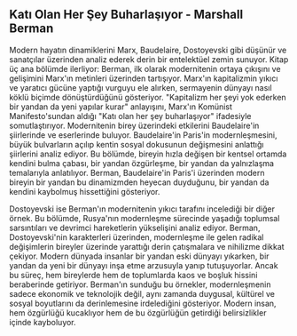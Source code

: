 ## Katı Olan Her Şey Buharlaşıyor - Marshall Berman

Modern hayatın dinamiklerini Marx, Baudelaire, Dostoyevski gibi düşünür ve sanatçılar üzerinden analiz ederek derin bir entelektüel zemin sunuyor. Kitap üç ana bölümde ilerliyor: Berman, ilk olarak modernitenin ortaya çıkışını ve gelişimini Marx'ın metinleri üzerinden tartışıyor. Marx'ın kapitalizmin yıkıcı ve yaratıcı gücüne yaptığı vurguyu ele alırken, sermayenin dünyayı nasıl köklü biçimde dönüştürdüğünü gösteriyor. "Kapitalizm her şeyi yok ederken bir yandan da yeni yapılar kurar" anlayışını, Marx'ın Komünist Manifesto'sundan aldığı "Katı olan her şey buharlaşıyor" ifadesiyle somutlaştırıyor. Modernitenin birey üzerindeki etkilerini Baudelaire'in şiirlerinde ve eserlerinde buluyor. Baudelaire'in Paris'in modernleşmesini, büyük bulvarların açılıp kentin sosyal dokusunun değişmesini anlattığı şiirlerini analiz ediyor. Bu bölümde, bireyin hızla değişen bir kentsel ortamda kendini bulma çabası, bir yandan özgürleşme, bir yandan da yalnızlaşma temalarıyla anlatılıyor. Berman, Baudelaire'in Paris'i üzerinden modern bireyin bir yandan bu dinamizmden heyecan duyduğunu, bir yandan da kendini kaybolmuş hissettiğini gösteriyor.

Dostoyevski ise Berman'ın modernitenin yıkıcı tarafını incelediği bir diğer örnek. Bu bölümde, Rusya'nın modernleşme sürecinde yaşadığı toplumsal sarsıntıları ve devrimci hareketlerin yükselişini analiz ediyor. Berman, Dostoyevski'nin karakterleri üzerinden, modernleşme ile gelen radikal değişimlerin bireyler üzerinde yarattığı derin çatışmalara ve nihilizme dikkat çekiyor. Modern dünyada insanlar bir yandan eski dünyayı yıkarken, bir yandan da yeni bir dünyayı inşa etme arzusuyla yanıp tutuşuyorlar. Ancak bu süreç, hem bireylerde hem de toplumlarda kaos ve boşluk hissini beraberinde getiriyor. Berman'ın sunduğu bu örnekler, modernleşmenin sadece ekonomik ve teknolojik değil, aynı zamanda duygusal, kültürel ve sosyal boyutlarını da derinlemesine irdelediğini gösteriyor. Modern insan, hem özgürlüğü kucaklıyor hem de bu özgürlüğün getirdiği belirsizlikler içinde kayboluyor.